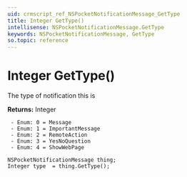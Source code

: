 ```yaml
---
uid: crmscript_ref_NSPocketNotificationMessage_GetType
title: Integer GetType()
intellisense: NSPocketNotificationMessage.GetType
keywords: NSPocketNotificationMessage, GetType
so.topic: reference
---
```


# Integer GetType()

The type of notification this is

**Returns:** Integer

     - Enum: 0 = Message 
     - Enum: 1 = ImportantMessage 
     - Enum: 2 = RemoteAction 
     - Enum: 3 = YesNoQuestion 
     - Enum: 4 = ShowWebPage 

```crmscript
NSPocketNotificationMessage thing;
Integer type  = thing.GetType();
```

